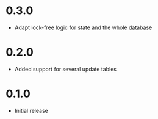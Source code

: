 # 0.3.0

* Adapt lock-free logic for state and the whole database

# 0.2.0

* Added support for several update tables 

# 0.1.0

* Initial release